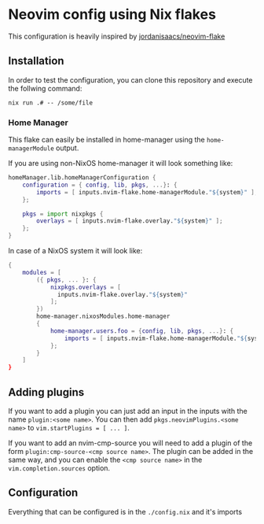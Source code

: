 # Neovim config using Nix flakes

This configuration is heavily inspired by [jordanisaacs/neovim-flake](https://github.com/jordanisaacs/neovim-flake)

## Installation

In order to test the configuration, you can clone this repository and execute the follwing command:
```
nix run .# -- /some/file
```

### Home Manager

This flake can easily be installed in home-manager using the `home-managerModule` output.

If you are using non-NixOS home-manager it will look something like:

```nix
homeManager.lib.homeManagerConfiguration {
	configuration = { config, lib, pkgs, ...}: {
		imports = [ inputs.nvim-flake.home-managerModule."${system}" ];
	};

	pkgs = import nixpkgs {
		overlays = [ inputs.nvim-flake.overlay."${system}" ];
	};
}
```

In case of a NixOS system it will look like:

```nix
{
	modules = [
		({ pkgs, ... }: {
            nixpkgs.overlays = [
              inputs.nvim-flake.overlay."${system}"
            ];
        })
		home-manager.nixosModules.home-manager
		{
			home-manager.users.foo = {config, lib, pkgs, ...}: {
				imports = [ inputs.nvim-flake.home-managerModule."${system}" ];
			};
		}
	]
}
```

## Adding plugins

If you want to add a plugin you can just add an input in the inputs with the name `plugin:<some name>`. You can then add `pkgs.neovimPlugins.<some name>` to `vim.startPlugins = [ ... ]`.

If you want to add an nvim-cmp-source you will need to add a plugin of the form `plugin:cmp-source-<cmp source name>`. The plugin can be added in the same way, and you can enable the `<cmp source name>` in the `vim.completion.sources` option.

## Configuration

Everything that can be configured is in the `./config.nix` and it's imports
